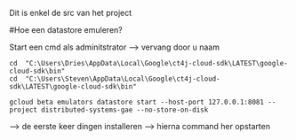 Dit is enkel de src van het project



#Hoe een datastore emuleren?

Start een cmd als adminitstrator --> vervang door u naam

```
cd  "C:\Users\Dries\AppData\Local\Google\ct4j-cloud-sdk\LATEST\google-cloud-sdk\bin"
cd  "C:\Users\Steven\AppData\Local\Google\ct4j-cloud-sdk\LATEST\google-cloud-sdk\bin"

gcloud beta emulators datastore start --host-port 127.0.0.1:8081 --project distributed-systems-gae --no-store-on-disk
```

--> de eerste keer dingen installeren --> hierna command her opstarten